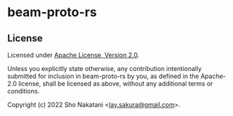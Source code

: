 # beam-proto-rs

## License

Licensed under [Apache License, Version 2.0](LICENSE).

Unless you explicitly state otherwise, any contribution intentionally submitted
for inclusion in beam-proto-rs by you, as defined in the Apache-2.0 license, shall be
licensed as above, without any additional terms or conditions.

Copyright (c) 2022 Sho Nakatani \<lay.sakura@gmail.com\>.
